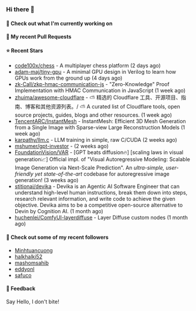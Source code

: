 ### Hi there 👋

#### 👷 Check out what I'm currently working on

#### 🔨 My recent Pull Requests


#### ⭐ Recent Stars

- [code100x/chess](https://github.com/code100x/chess) - A multiplayer chess platform  (2 days ago)
- [adam-maj/tiny-gpu](https://github.com/adam-maj/tiny-gpu) - A minimal GPU design in Verilog to learn how GPUs work from the ground up (4 days ago)
- [zk-Call/zkp-hmac-communication-js](https://github.com/zk-Call/zkp-hmac-communication-js) - &#34;Zero-Knowledge&#34; Proof Implementation with HMAC Communication in JavaScript (1 week ago)
- [zhuima/awesome-cloudflare](https://github.com/zhuima/awesome-cloudflare) - ⛅️ 精选的 Cloudflare 工具、开源项目、指南、博客和其他资源列表。/ ⛅️ A curated list of Cloudflare tools, open source projects, guides, blogs and other resources. (1 week ago)
- [TencentARC/InstantMesh](https://github.com/TencentARC/InstantMesh) - InstantMesh: Efficient 3D Mesh Generation from a Single Image with Sparse-view Large Reconstruction Models (1 week ago)
- [karpathy/llm.c](https://github.com/karpathy/llm.c) - LLM training in simple, raw C/CUDA (2 weeks ago)
- [mshumer/gpt-investor](https://github.com/mshumer/gpt-investor) -  (2 weeks ago)
- [FoundationVision/VAR](https://github.com/FoundationVision/VAR) - [GPT beats diffusion🔥] [scaling laws in visual generation📈] Official impl. of &#34;Visual Autoregressive Modeling: Scalable Image Generation via Next-Scale Prediction&#34;. An *ultra-simple, user-friendly yet state-of-the-art* codebase for autoregressive image generation! (3 weeks ago)
- [stitionai/devika](https://github.com/stitionai/devika) - Devika is an Agentic AI Software Engineer that can understand high-level human instructions, break them down into steps, research relevant information, and write code to achieve the given objective. Devika aims to be a competitive open-source alternative to Devin by Cognition AI. (1 month ago)
- [huchenlei/ComfyUI-layerdiffuse](https://github.com/huchenlei/ComfyUI-layerdiffuse) - Layer Diffuse custom nodes (1 month ago)

#### 👯 Check out some of my recent followers

- [Minhtuancuong](https://github.com/Minhtuancuong)
- [halkhalki52](https://github.com/halkhalki52)
- [mashomsahib](https://github.com/mashomsahib)
- [eddyonl](https://github.com/eddyonl)
- [safuco](https://github.com/safuco)

#### 💬 Feedback

Say Hello, I don't bite!